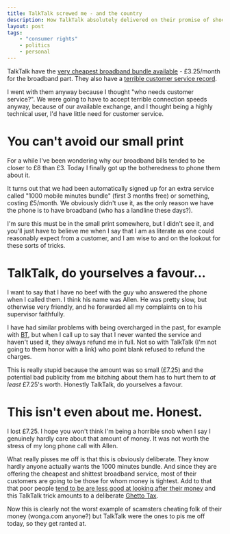 ```yaml
---
title: TalkTalk screwed me - and the country
description: How TalkTalk absolutely delivered on their promise of shockingly bad customer service
layout: post
tags:
    - "consumer rights"
    - politics
    - personal
---
```


TalkTalk have the
[very cheapest broadband bundle available](http://www.moneysavingexpert.com/phones/cheap-broadband#talktalkBundle) - £3.25/month for the broadband part.
They also have a
[terrible customer service record](http://www.moneysavingexpert.com/news/phones/2011/06/talktalk-worst-of-big-guns-for-customer-service).

I went with them anyway because I thought "who needs customer service?".
We were going to have to accept terrible connection speeds anyway, because of our available exchange,
and I thought being a highly technical user, I'd have little need for customer service.

You can't avoid our small print
===

For a while I've been wondering why our broadband bills tended to be closer to £8 than £3.
Today I finally got up the botheredness to phone them about it.

It turns out that we had been automatically signed up for an extra service called "1000 mobile minutes bundle" (first 3 months free) or something,
costing £5/month. We obviously didn't use it, as the only reason we have the phone is to have broadband (who has a landline these days?).

I'm sure this must be in the small print somewhere, but I didn't see it, and you'll just have to believe me when I say that I am as literate as
one could reasonably expect from a customer, and I am wise to and on the lookout for these sorts of tricks.

TalkTalk, do yourselves a favour...
===

I want to say that I have no beef with the guy who answered the phone when I called them.
I think his name was Allen. He was pretty slow, but otherwise very friendly, and he forwarded all my complaints on to his supervisor faithfully.

I have had similar problems with being overcharged in the past, for example with [BT](http://www.bt.com/),
but when I call up to say that I never wanted the service and haven't used it, they always refund me in full.
Not so with TalkTalk (I'm not going to them honor with a link) who point blank refused to refund the charges.

This is really stupid because the amount was so small (£7.25) and the potential bad publicity from me bitching about them has to hurt them
to *at least* £7.25's worth. Honestly TalkTalk, do yourselves a favour.

This isn't even about me. Honest.
===

I lost £7.25. I hope you won't think I'm being a horrible snob when I say I genuinely hardly care about that amount of money.
It was not worth the stress of my long phone call with Allen.

What really pisses me off is that this is obviously deliberate. They know hardly anyone actually wants the 1000 minutes bundle.
And since they are offering the cheapest and shittest broadband service, most of their customers are going to be those for whom money is tightest.
Add to that that poor people
[tend to be are less good at looking after their money](http://www.guardian.co.uk/commentisfree/2013/feb/27/banking-while-poor-predatory-payday-lending1)
and this TalkTalk trick amounts to a deliberate [Ghetto Tax](http://en.wikipedia.org/wiki/Ghetto_Tax).

Now this is clearly not the worst example of scamsters cheating folk of their money (wonga.com anyone?)
but TalkTalk were the ones to pis me off today, so they get ranted at.
